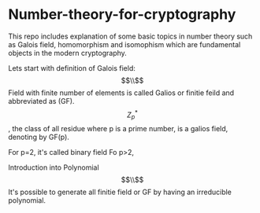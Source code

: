 # Number-theory-for-cryptography


This repo includes explanation of some basic topics in number theory such as
Galois field, homomorphism and isomophism which are fundamental objects in the modern cryptography. 

Lets start with  definition of Galois field: 
$$\\$$
Field with finite number of elements is called Galios or finitie feild  and abbreviated as (GF). 
$$Z^*_p$$,  the class of all residue where p is  a prime number,  is a galios field, denoting by GF(p).

 For p=2, it's called binary field 
 Fo p>2, 
 
 
 Introduction into Polynomial
 $$\\$$
 It's possible to generate all finitie field or GF by having an irreducible polynomial. 
 
